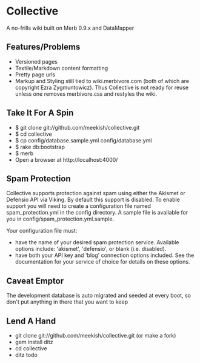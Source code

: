 Collective
==========

A no-frills wiki built on Merb 0.9.x and DataMapper
 
Features/Problems
-----------------
 
* Versioned pages
* Textile/Markdown content formatting
* Pretty page urls
* Markup and Styling still tied to wiki.merbivore.com (both of which are 
  copyright Ezra Zygmuntowicz). Thus Collective is not ready for reuse 
  unless one removes merbivore.css and restyles the wiki.
  
Take It For A Spin
------------------
 
* $ git clone git://github.com/meekish/collective.git
* $ cd collective
* $ cp config/database.sample.yml config/database.yml
* $ rake db:bootstrap
* $ merb
* Open a browser at http://localhost:4000/
  
Spam Protection
---------------

Collective supports protection against spam using either the Akismet or Defensio API via Viking. By default this support is disabled. To enable support you will need to create a configuration file named spam\_protection.yml in the config directory. A sample file is available for you in  config/spam\_protection.yml.sample.

Your configuration file must:
  * have the name of your desired spam protection service. Available options include: 'akismet', 'defensio', or blank (i.e. disabled).
  * have both your API key and 'blog' connection options included. See the documentation for your service of choice for details on these options.

Caveat Emptor
-------------
 
The development database is auto migrated and seeded at every boot, so don't put anything in there that you want to keep

Lend A Hand
-----------

* git clone git://github.com/meekish/collective.git (or make a fork)
* gem install ditz
* cd collective
* ditz todo
